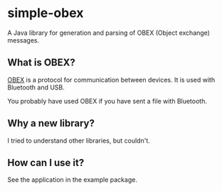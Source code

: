 # simple-obex
A Java library for generation and parsing of OBEX (Object exchange) messages.

## What is OBEX? ##

[OBEX](https://en.wikipedia.org/wiki/OBject_EXchange) is a protocol for communication between devices. It is used with Bluetooth and USB.

You probably have used OBEX if you have sent a file with Bluetooth.

## Why a new library? ##

I tried to understand other libraries, but couldn't.

## How can I use it? ##

See the application in the example package.
